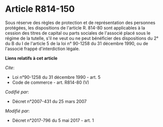 # Article R814-150

Sous réserve des règles de protection et de représentation des personnes protégées, les dispositions de l'article R. 814-80
sont applicables à la cession des titres de capital ou parts sociales de l'associé placé sous le régime de la tutelle, s'il
ne veut ou ne peut bénéficier des dispositions du 2° du B du I de l'article 5 de la loi n° 90-1258 du 31 décembre 1990, ou de
l'associé frappé d'interdiction légale.

**Liens relatifs à cet article**

_Cite_:

  - Loi n°90-1258 du 31 décembre 1990 - art. 5
  - Code de commerce - art. R814-80 (V)

_Codifié par_:

  - Décret n°2007-431 du 25 mars 2007

_Modifié par_:

  - Décret n°2017-796 du 5 mai 2017 - art. 1
